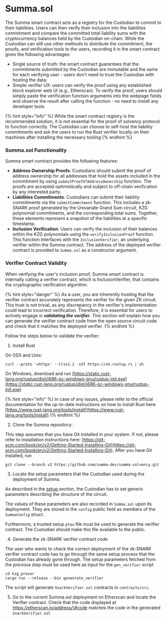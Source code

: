 # Summa.sol

The Summa smart contract acts as a registry for the Custodian to commit to their liabilities. Users can then verify their inclusion into the liabilities commitment and compare the committed total liability sums with the cryptocurrency balances held by the Custodian on-chain. While the Custodian can still use other methods to distribute the commitment, the proofs, and verification tools to the users, recording it in the smart contract gives the following advantages:

* Single source of truth: the smart contract guarantees that the commitments submitted by the Custodian are immutable and the same for each verifying user - users don't need to trust the Custodian with hosting the data;
* Simple verifier UX: users can verify the proof using any established block explorer web UI (e.g., Etherscan). To verify the proof, users should simply paste the verification function arguments into the webpage fields and observe the result after calling the function - no need to install any developer tools

{% hint style="info" %}
While the smart contract registry is the recommended solution, it is not essential for the proof of solvency protocol to function correctly. The Custodian can choose to self-host the liability commitments and ask the users to run the Rust verifier locally on their machines after installing the necessary tooling
{% endhint %}

### Summa.sol Functionality

Summa smart contract provides the following features:

* **Address Ownership Proofs**: Custodians should submit the proof of address ownership for all addresses that hold the assets included in the commitment by using `submitProofOfAddressOwnership` function. The proofs are accepted optimistically and subject to off-chain verification by any interested party.
* **Liabilities Commitments**: Custodians can submit their liability commitments via the `submitCommitment` function. This includes a zk-SNARK proof generated by the Univariate Grand Sum circuit, KZG polynomial commitments, and the corresponding total sums. Together, these elements represent a snapshot of the liabilities at a specific timestamp.
* **Inclusion Verification**: Users can verify the inclusion of their balances within the KZG polynomials using the `verifyInclusionProof` function. This function interfaces with the `InclusionVerifier`, an underlying verifier within the Summa contract. The address of the deployed verifier contract is provided to `Summa.sol` as a constructor argument.

### Verifier Contract Validity

When verifying the user's inclusion proof, Summa smart contract is internally calling a verifier contract, which is InclusionVerifier, that contains the cryptographic verification algorithm.

{% hint style="danger" %}
As a user, you are inherently trusting that the verifier contract accurately represents the verifier for the given ZK circuit. This trust is not trivial, as any discrepancy in the verifier's implementation could lead to incorrect verification. Therefore, it is essential for users to actively engage in _**validating the verifier**_. This section will explain how you can generate the verifier contract code from the open source circuit code and check that it matches the deployed verifier.
{% endhint %}

Follow the steps below to validate the verifier:

1. Install Rust

On OSX and Unix:

```
curl --proto '=https' --tlsv1.2 -sSf https://sh.rustup.rs | sh
```

On Windows, download and run [https://static.rust-lang.org/rustup/dist/i686-pc-windows-gnu/rustup-init.exe](https://static.rust-lang.org/rustup/dist/i686-pc-windows-gnu/rustup-init.exe)

{% hint style="info" %}
In case of any issues, please refer to the official documentation for the up-to-date instructions on how to install Rust here: [https://www.rust-lang.org/tools/install](https://www.rust-lang.org/tools/install)
{% endhint %}

2. Clone the Summa repository:

This step assumes that you have Git installed in your system. If not, please refer to installation instructions here: [https://git-scm.com/book/en/v2/Getting-Started-Installing-Git](https://git-scm.com/book/en/v2/Getting-Started-Installing-Git). After you have Git installed, run

```
git clone --branch v2 https://github.com/summa-dev/summa-solvency.git
```

3. Locate the setup parameters that the Custodian used during the deployment of Summa.

As described in the [setup ](../../backend/summa-solvency.md#setup)section, the Custodian has to set generic parameters describing the structure of the circuit.&#x20;

The values of these parameters are also recorded in `Summa.sol` upon its deployment. They are stored in the `config` public field as members of the `SummaConfig` struct.&#x20;

Furthermore, a trusted setup `ptau` file must be used to generate the verifier contract. The Custodian should make this file available to the public.

4. Generate the zk-SNARK verifier contract code

The user who wants to check the correct deployment of the zk-SNARK verifier contract code has to go through the same setup process that the Custodian has already gone through. The setup parameters fetched from the previous step must be used here as input for the `gen_verifier` script

```
cd kzg_prover
cargo run --release --bin genenrate_verifier
```

The script will generate  `SnarkVerifier.sol` contracts in `contracts/src`.

5. Go to the current Summa.sol deployment on Etherscan and locate the Verifier contract. Check that the code displayed at [https://etherscan.io/address/\<verifier address>#code](https://etherscan.io/address/0xd90e2f925DA726b50C4Ed8D0Fb90Ad053324F31b#code) matches the code in the generated `SnarkVerifier.sol`

